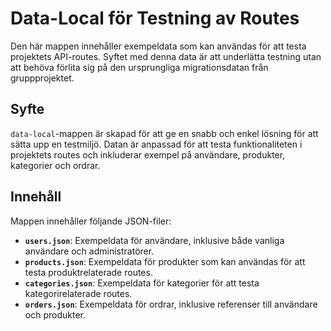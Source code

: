 # Data-Local för Testning av Routes

Den här mappen innehåller exempeldata som kan användas för att testa projektets API-routes. Syftet med denna data är att underlätta testning utan att behöva förlita sig på den ursprungliga migrationsdatan från gruppprojektet.

## Syfte

`data-local`-mappen är skapad för att ge en snabb och enkel lösning för att sätta upp en testmiljö. Datan är anpassad för att testa funktionaliteten i projektets routes och inkluderar exempel på användare, produkter, kategorier och ordrar.

## Innehåll

Mappen innehåller följande JSON-filer:

- **`users.json`**: Exempeldata för användare, inklusive både vanliga användare och administratörer.
- **`products.json`**: Exempeldata för produkter som kan användas för att testa produktrelaterade routes.
- **`categories.json`**: Exempeldata för kategorier för att testa kategorirelaterade routes.
- **`orders.json`**: Exempeldata för ordrar, inklusive referenser till användare och produkter.
